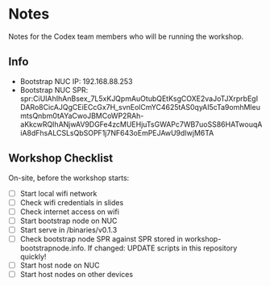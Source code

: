 # Notes
Notes for the Codex team members who will be running the workshop.

## Info
 - Bootstrap NUC IP: 192.168.88.253
 - Bootstrap NUC SPR: spr:CiUIAhIhAnBsex_7L5xKJQpmAuOtubQEtKsgCOXE2vaJoTJXrprbEgIDARo8CicAJQgCEiECcGx7H_svnEolCmYC4625tAS0qyAI5cTa9omhMleumtsQnbm0tAYaCwoJBMCoWP2RAh-aKkcwRQIhANjwAV9DGFe4zcMUEHjuTsGWAPc7WB7uoSS86HATwouqAiA8dFhsALCSLsQbSOPF1j7NF643oEmPEJAwU9dIwjM6TA

## Workshop Checklist
On-site, before the workshop starts:
 - [ ] Start local wifi network
 - [ ] Check wifi credentials in slides
 - [ ] Check internet access on wifi
 - [ ] Start bootstrap node on NUC
 - [ ] Start serve in /binaries/v0.1.3
 - [ ] Check bootstrap node SPR against SPR stored in workshop-bootstrapnode.info. If changed: UPDATE scripts in this repository quickly!
 - [ ] Start host node on NUC
 - [ ] Start host nodes on other devices
